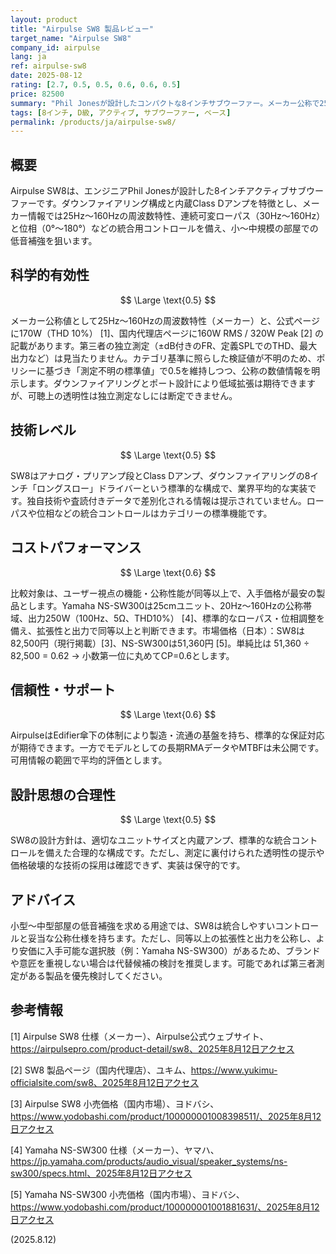 ```yaml
---
layout: product
title: "Airpulse SW8 製品レビュー"
target_name: "Airpulse SW8"
company_id: airpulse
lang: ja
ref: airpulse-sw8
date: 2025-08-12
rating: [2.7, 0.5, 0.5, 0.6, 0.6, 0.5]
price: 82500
summary: "Phil Jonesが設計したコンパクトな8インチサブウーファー。メーカー公称で25Hz〜160Hzの応答性と内蔵Class Dアンプを備えるが、第三者測定が見当たらない。ユーザー視点で同等以上の機能・性能を満たす低価格モデルが存在する。"
tags: [8インチ, D級, アクティブ, サブウーファー, ベース]
permalink: /products/ja/airpulse-sw8/
---
```

## 概要

Airpulse SW8は、エンジニアPhil Jonesが設計した8インチアクティブサブウーファーです。ダウンファイアリング構成と内蔵Class Dアンプを特徴とし、メーカー情報では25Hz〜160Hzの周波数特性、連続可変ローパス（30Hz〜160Hz）と位相（0°〜180°）などの統合用コントロールを備え、小〜中規模の部屋での低音補強を狙います。

## 科学的有効性

$$ \Large \text{0.5} $$

メーカー公称値として25Hz〜160Hzの周波数特性（メーカー）と、公式ページに170W（THD 10%） [1]、国内代理店ページに160W RMS / 320W Peak [2] の記載があります。第三者の独立測定（±dB付きのFR、定義SPLでのTHD、最大出力など）は見当たりません。カテゴリ基準に照らした検証値が不明のため、ポリシーに基づき「測定不明の標準値」で0.5を維持しつつ、公称の数値情報を明示します。ダウンファイアリングとポート設計により低域拡張は期待できますが、可聴上の透明性は独立測定なしには断定できません。

## 技術レベル

$$ \Large \text{0.5} $$

SW8はアナログ・プリアンプ段とClass Dアンプ、ダウンファイアリングの8インチ「ロングスロー」ドライバーという標準的な構成で、業界平均的な実装です。独自技術や査読付きデータで差別化される情報は提示されていません。ローパスや位相などの統合コントロールはカテゴリーの標準機能です。

## コストパフォーマンス

$$ \Large \text{0.6} $$

比較対象は、ユーザー視点の機能・公称性能が同等以上で、入手価格が最安の製品とします。Yamaha NS-SW300は25cmユニット、20Hz〜160Hzの公称帯域、出力250W（100Hz、5Ω、THD10%） [4]、標準的なローパス・位相調整を備え、拡張性と出力で同等以上と判断できます。市場価格（日本）：SW8は82,500円（現行掲載）[3]、NS-SW300は51,360円 [5]。単純比は 51,360 ÷ 82,500 = 0.62 → 小数第一位に丸めてCP=0.6とします。

## 信頼性・サポート

$$ \Large \text{0.6} $$

AirpulseはEdifier傘下の体制により製造・流通の基盤を持ち、標準的な保証対応が期待できます。一方でモデルとしての長期RMAデータやMTBFは未公開です。可用情報の範囲で平均的評価とします。

## 設計思想の合理性

$$ \Large \text{0.5} $$

SW8の設計方針は、適切なユニットサイズと内蔵アンプ、標準的な統合コントロールを備えた合理的な構成です。ただし、測定に裏付けられた透明性の提示や価格破壊的な技術の採用は確認できず、実装は保守的です。

## アドバイス

小型〜中型部屋の低音補強を求める用途では、SW8は統合しやすいコントロールと妥当な公称仕様を持ちます。ただし、同等以上の拡張性と出力を公称し、より安価に入手可能な選択肢（例：Yamaha NS-SW300）があるため、ブランドや意匠を重視しない場合は代替候補の検討を推奨します。可能であれば第三者測定がある製品を優先検討してください。

## 参考情報

[1] Airpulse SW8 仕様（メーカー）、Airpulse公式ウェブサイト、https://airpulsepro.com/product-detail/sw8、2025年8月12日アクセス

[2] SW8 製品ページ（国内代理店）、ユキム、https://www.yukimu-officialsite.com/sw8、2025年8月12日アクセス

[3] Airpulse SW8 小売価格（国内市場）、ヨドバシ、https://www.yodobashi.com/product/100000001008398511/、2025年8月12日アクセス

[4] Yamaha NS-SW300 仕様（メーカー）、ヤマハ、https://jp.yamaha.com/products/audio_visual/speaker_systems/ns-sw300/specs.html、2025年8月12日アクセス

[5] Yamaha NS-SW300 小売価格（国内市場）、ヨドバシ、https://www.yodobashi.com/product/100000001001881631/、2025年8月12日アクセス

(2025.8.12)